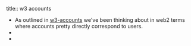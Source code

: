 title:: w3 accounts

- As outlined in [w3-accounts](https://hackmd.io/@gozala/w3-accounts) we've been thinking about in web2 terms where accounts pretty directly correspond to users.
-
-